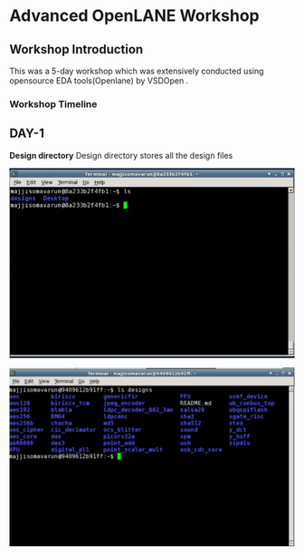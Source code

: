 # Advanced OpenLANE Workshop

## Workshop Introduction
This was a 5-day workshop which was extensively conducted using opensource EDA tools(Openlane) by VSDOpen .

### Workshop Timeline






## DAY-1

**Design directory**
  Design directory stores all the design files

 ![](day_1/Terminal.PNG)
 
 ![](day_1/Desisgns_files.PNG)


